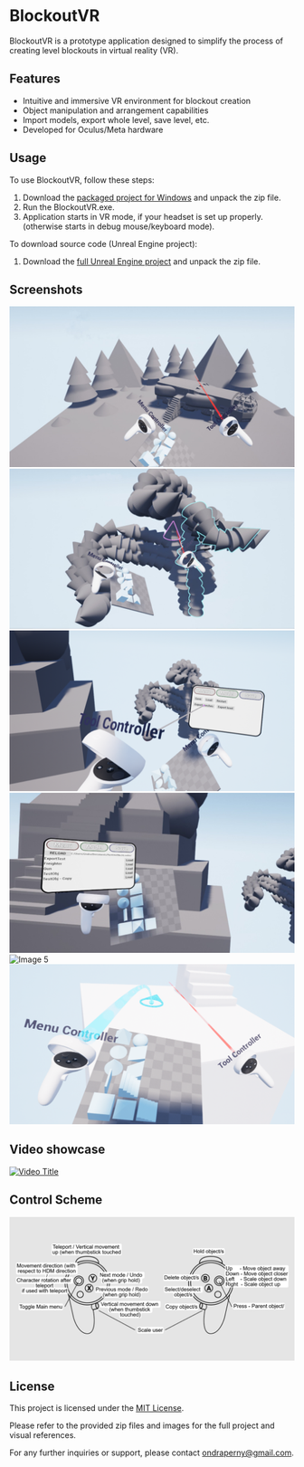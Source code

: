 # BlockoutVR

BlockoutVR is a prototype application designed to simplify the process of creating level blockouts in virtual reality (VR).

## Features

- Intuitive and immersive VR environment for blockout creation
- Object manipulation and arrangement capabilities
- Import models, export whole level, save level, etc.
- Developed for Oculus/Meta hardware

## Usage

To use BlockoutVR, follow these steps:

1. Download the [packaged project for Windows](https://drive.google.com/file/d/14HKtplO8EiAintAUOyyRY83ZHdz1VcCr/view?usp=sharing) and unpack the zip file.
2. Run the BlockoutVR.exe.
3. Application starts in VR mode, if your headset is set up properly. (otherwise starts in debug mouse/keyboard mode).

To download source code (Unreal Engine project):
1. Download the [full Unreal Engine project](https://drive.google.com/file/d/1-70PPZSPP9rzTPrRSfDJQfdEF4LDw3B1/view?usp=sharing) and unpack the zip file.

## Screenshots
![Image 1](imgs/App1.png)  
![Image 2](imgs/App2.png)  
![Image 3](imgs/App3.png)  
![Image 4](imgs/App4.png)  
![Image 5](imgs/App5.png)  
![Image 6](imgs/App6.png)

## Video showcase

[![Video Title](http://img.youtube.com/vi/5gT3YxdKROA/0.jpg)](https://www.youtube.com/watch?v=5gT3YxdKROA)

## Control Scheme

![Control Scheme](imgs/ControllersSchemeFilled.png)

## License

This project is licensed under the [MIT License](link-to-license-file).

Please refer to the provided zip files and images for the full project and visual references.

For any further inquiries or support, please contact [ondraperny@gmail.com](mailto:ondraperny@gmail.com).

